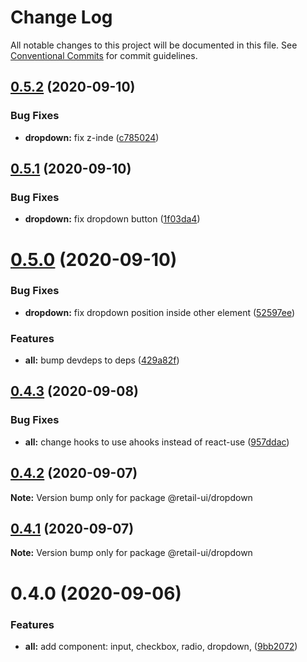 # Change Log

All notable changes to this project will be documented in this file.
See [Conventional Commits](https://conventionalcommits.org) for commit guidelines.

## [0.5.2](https://github.com/sondh0127/retail-ui/compare/@retail-ui/dropdown@0.5.1...@retail-ui/dropdown@0.5.2) (2020-09-10)

### Bug Fixes

- **dropdown:** fix z-inde ([c785024](https://github.com/sondh0127/retail-ui/commit/c785024b75da62029874b671b3a7e3cd3dc5fa98))

## [0.5.1](https://github.com/sondh0127/retail-ui/compare/@retail-ui/dropdown@0.5.0...@retail-ui/dropdown@0.5.1) (2020-09-10)

### Bug Fixes

- **dropdown:** fix dropdown button ([1f03da4](https://github.com/sondh0127/retail-ui/commit/1f03da49a869ad4bbcda38c37135b52b93ff383c))

# [0.5.0](https://github.com/sondh0127/retail-ui/compare/@retail-ui/dropdown@0.4.3...@retail-ui/dropdown@0.5.0) (2020-09-10)

### Bug Fixes

- **dropdown:** fix dropdown position inside other element ([52597ee](https://github.com/sondh0127/retail-ui/commit/52597ee4e0d9a6bb0f564905ef5850f34613cb7c))

### Features

- **all:** bump devdeps to deps ([429a82f](https://github.com/sondh0127/retail-ui/commit/429a82f613c307ff079f78fe15ab9e271620ecdf))

## [0.4.3](https://github.com/sondh0127/retail-ui/compare/@retail-ui/dropdown@0.4.2...@retail-ui/dropdown@0.4.3) (2020-09-08)

### Bug Fixes

- **all:** change hooks to use ahooks instead of react-use ([957ddac](https://github.com/sondh0127/retail-ui/commit/957ddac510166a771bc0143408a0e4e71e39b973))

## [0.4.2](https://github.com/sondh0127/retail-ui/compare/@retail-ui/dropdown@0.4.1...@retail-ui/dropdown@0.4.2) (2020-09-07)

**Note:** Version bump only for package @retail-ui/dropdown

## [0.4.1](https://github.com/sondh0127/retail-ui/compare/@retail-ui/dropdown@0.4.0...@retail-ui/dropdown@0.4.1) (2020-09-07)

**Note:** Version bump only for package @retail-ui/dropdown

# 0.4.0 (2020-09-06)

### Features

- **all:** add component: input, checkbox, radio, dropdown, ([9bb2072](https://github.com/sondh0127/retail-ui/commit/9bb20727be7df99d8fcbfe6dba2b8e225111eb91))
